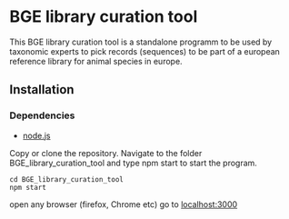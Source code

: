 # BGE library curation tool

This BGE library curation tool is a standalone programm to be used by taxonomic experts to pick records (sequences) to be part of a european reference library for animal species in europe.

## Installation

### Dependencies
*  [node.js](https://nodejs.org/en)

Copy or clone the repository. Navigate to the folder BGE_library_curation_tool and type npm start to start the program.

```shell
cd BGE_library_curation_tool
npm start
```
open any browser (firefox, Chrome etc) 
go to [localhost:3000](localhost:3000)
## 
